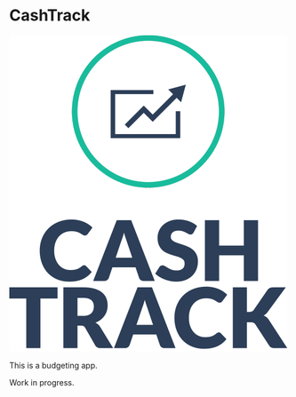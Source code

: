 # CashTrack
![CashTrack](src/wwwroot/images/cash-track-readme.png)

This is a budgeting app.

Work in progress.